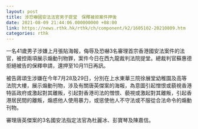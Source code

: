 ```yaml
---
layout: post
title: 涉恐嚇國安法法官男子提堂　保釋被拒案件押後　
date: 2021-08-09 21:44:06.000000000 +08:00
link: https://news.rthk.hk/rthk/ch/component/k2/1605102-20210809.htm
categories: rthk
---
```


一名41歲男子涉嫌上月張貼海報，侮辱及恐嚇3名審理首宗香港國安法案件的法官，被控兩項展示煽動刊物罪，案件今日在西九龍裁判法院提堂。總裁判官蘇惠德拒絕被告的保釋申請，還押至10月11日再訊。

被告蔣頌生涉嫌在今年7月28及29日，分別在上水東華三院徐展堂幼稚園及高等法院大樓，展示煽動刊物，涉及有關唐英傑案的海報，為意圖引起憎恨或藐視香港特區政府或激起對其離叛，引起對香港司法的憎恨、藐視或激起對其離叛，引起香港居民間的離叛，煽惑他人使用暴力，或慫使他人不守法或不服從合法命令的煽動刊物。

審理唐英傑案的3名國安法指定法官為杜麗冰、彭寶琴及陳嘉信。

